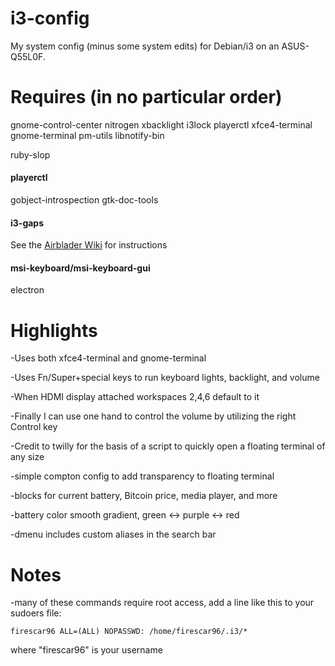 i3-config
=========

My system config (minus some system edits) for Debian/i3 on an ASUS-Q55L0F.

Requires (in no particular order)
========

gnome-control-center
nitrogen
xbacklight
i3lock
playerctl
xfce4-terminal
gnome-terminal
pm-utils
libnotify-bin

ruby-slop

#### playerctl
gobject-introspection
gtk-doc-tools

#### i3-gaps
See the [Airblader Wiki](https://github.com/Airblader/i3/wiki/Compiling-&-Installing) for instructions

#### msi-keyboard/msi-keyboard-gui
electron

Highlights
==========
-Uses both xfce4-terminal and gnome-terminal

-Uses Fn/Super+special keys to run keyboard lights, backlight, and volume

-When HDMI display attached workspaces 2,4,6 default to it

-Finally I can use one hand to control the volume by utilizing the right Control key

-Credit to twilly for the basis of a script to quickly open a floating terminal of any size

-simple compton config to add transparency to floating terminal

-blocks for current battery, Bitcoin price, media player, and more

-battery color smooth gradient, green <-> purple <-> red

-dmenu includes custom aliases in the search bar

Notes
====
-many of these commands require root access, add a line like this to your sudoers file:

    firescar96 ALL=(ALL) NOPASSWD: /home/firescar96/.i3/*

where "firescar96" is your username
